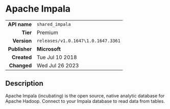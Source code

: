 # Apache Impala
| | |
|-:|-|
|**API name**|`shared_impala`|
|**Tier**|Premium|
|**Version**|`releases/v1.0.1647\1.0.1647.3361`|
|**Publisher**|**Microsoft**|
|**Created**|Tue Jul 10 2018|
|**Changed**|Wed Jul 26 2023|

## Description
Apache Impala (incubating) is the open source, native analytic database for Apache Hadoop.  Connect to your Impala database to read data from tables.
